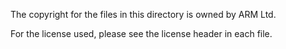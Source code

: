 The copyright for the files in this directory is owned by ARM Ltd.

For the license used, please see the license header in each file.
